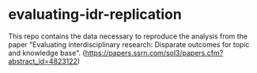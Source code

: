 # evaluating-idr-replication

This repo contains the data necessary to reproduce the analysis from the paper "Evaluating interdisciplinary research: Disparate outcomes for topic and knowledge base". (https://papers.ssrn.com/sol3/papers.cfm?abstract_id=4823122)
